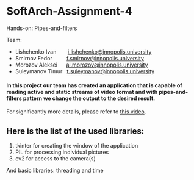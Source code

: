 # SoftArch-Assignment-4
Hands-on: Pipes-and-filters

Team: 
- Lishchenko Ivan &ensp; &ensp; &nbsp;i.lishchenko@innopolis.university
- Smirnov Fedor &ensp; &ensp; &nbsp; &nbsp;f.smirnov@innopolis.university
- Morozov Aleksei &nbsp; &nbsp; &nbsp;al.morozov@innopolis.university
- Suleymanov Timur &nbsp; t.suleymanov@innopolis.university

#### In this project our team has created an application that is capable of reading active and static streams of video format and with pipes-and-filters pattern we change the output to the desired result.
For significantly more details, please refer to [this video](https://pages.github.com/).

## Here is the list of the used libraries:
1. tkinter for creating the window of the application
2. PIL for processing individual pictures
3. cv2 for access to the camera(s)

  And basic libraries: threading and time
